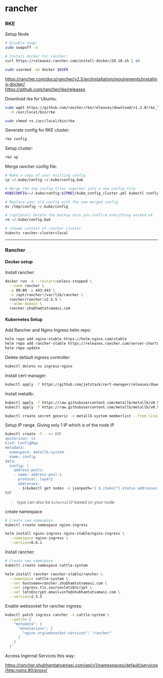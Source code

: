 # rancher

### RKE

Setup Node
```bash
# Disable swap:
sudo swapoff -a

# Install docker for rancher:
curl https://releases.rancher.com/install-docker/20.10.sh | sh

sudo usermod -aG docker $USER
```

https://rancher.com/docs/rancher/v2.5/en/installation/requirements/installing-docker/ \
https://github.com/rancher/rke/releases

Download rke for Ubuntu:
```bash
sudo wget https://github.com/rancher/rke/releases/download/v1.3.0/rke_linux-amd64 \
  -O /usr/local/bin/rke

sudo chmod +x /usr/local/bin/rke
```

Generate config for RKE cluster:
```bash
rke config
```

Setup cluster:
```bash
rke up
```

Merge rancher config file:
```bash
# Make a copy of your existing config
cp ~/.kube/config ~/.kube/config.bak

# Merge the two config files together into a new config file
KUBECONFIG=~/.kube/config:${PWD}/kube_config_cluster.yml kubectl config view --flatten > /tmp/config

# Replace your old config with the new merged config
mv /tmp/config ~/.kube/config

# (optional) Delete the backup once you confirm everything worked ok
rm ~/.kube/config.bak

# rename context of rancher cluster
kubectx rancher-cluster=local
```
---

### Rancher

#### Docker setup

Install rancher:
```bash
docker run -d --restart=unless-stopped \
  --name rancher \
  -p 80:80 -p 443:443 \
  -v /opt/rancher:/var/lib/rancher \
  rancher/rancher:v2.5.5 \
  --acme-domain \
  rancher.shubhamtatvamasi.com
```

#### Kubernetes Setup

Add Rancher and Nginx Ingress helm repo:
```bash
helm repo add nginx-stable https://helm.nginx.com/stable
helm repo add rancher-stable https://releases.rancher.com/server-charts/stable
helm repo update
```

Delete default ingress controller:
```bash
kubectl delete ns ingress-nginx
```

Install cert-manager:
```bash
kubectl apply -f https://github.com/jetstack/cert-manager/releases/download/v1.1.0/cert-manager.yaml
```

Install metallb:
```bash
kubectl apply -f https://raw.githubusercontent.com/metallb/metallb/v0.9.5/manifests/namespace.yaml
kubectl apply -f https://raw.githubusercontent.com/metallb/metallb/v0.9.5/manifests/metallb.yaml

kubectl create secret generic -n metallb-system memberlist --from-literal=secretkey="$(openssl rand -base64 128)"
```

Setup IP range. Giving only 1 IP which is of the node IP
```bash
kubectl create -f - << EOF
apiVersion: v1
kind: ConfigMap
metadata:
  namespace: metallb-system
  name: config
data:
  config: |
    address-pools:
    - name: address-pool-1
      protocol: layer2
      addresses:
      - $(kubectl get nodes -o jsonpath='{ $.items[*].status.addresses[?(@.type=="InternalIP")].address }')/32
EOF
```
> type can also be `ExternalIP` based on your node

create namespace
```bash
# Create new namespace
kubectl create namespace nginx-ingress

helm install nginx-ingress nginx-stable/nginx-ingress \
  --namespace nginx-ingress \
  --version=0.6.1
```

Install rancher:
```bash
# Create new namespace
kubectl create namespace cattle-system

helm install rancher rancher-stable/rancher \
  --namespace cattle-system \
  --set hostname=rancher.shubhamtatvamasi.com \
  --set ingress.tls.source=letsEncrypt \
  --set letsEncrypt.email=info@shubhamtatvamasi.com \
  --version=2.5.5
```

Enable websocket for rancher ingress:
```bash
kubectl patch ingress rancher -n cattle-system \
  --patch='{
    "metadata": {
      "annotations": {
        "nginx.org/websocket-services": "rancher"
      }
    }
  }'
```

Access Ingernal Services this way:

https://rancher.shubhamtatvamasi.com/api/v1/namespaces/default/services/http:nginx:80/proxy/

